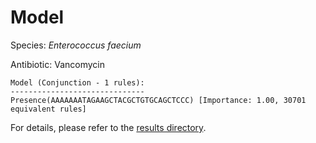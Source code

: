 
# Model

Species: *Enterococcus faecium*

Antibiotic: Vancomycin

```
Model (Conjunction - 1 rules):
------------------------------
Presence(AAAAAAATAGAAGCTACGCTGTGCAGCTCCC) [Importance: 1.00, 30701 equivalent rules]

```

For details, please refer to the [results directory](../../../../../results/scm_b/enterococcus%20faecium/vancomycin/repeat_9/).

